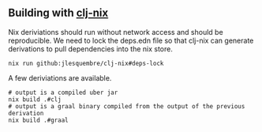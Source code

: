 ## Building with [clj-nix][clj-nix]

Nix deriviations should run without network access and should be reproducible. We need to lock the deps.edn file so that clj-nix can generate derivations to pull dependencies into the nix store.

```
nix run github:jlesquembre/clj-nix#deps-lock
```

A few deriviations are available.

```
# output is a compiled uber jar
nix build .#clj
# output is a graal binary compiled from the output of the previous derivation
nix build .#graal
```

[clj-nix]: https://github.com/jlesquembre/clj-nix


